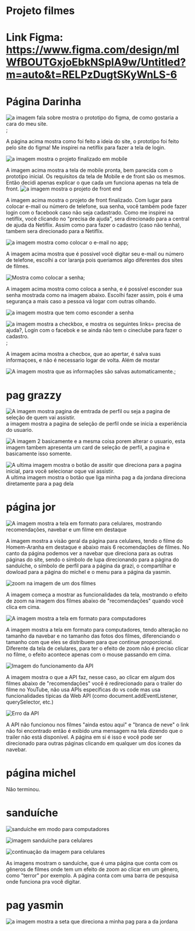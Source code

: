 # Projeto filmes

# Link Figma: https://www.figma.com/design/mlWfBOUTGxjoEbkNSplA9w/Untitled?m=auto&t=RELPzDugtSKyWnLS-6

# Página Darinha

![a imagem fala sobre mostra o prototipo do figma, de como gostaria a cara do meu site.](./pages/dara/assets/figmaimg.png);

  A página acima mostra como foi feito a ideia do site, o prototipo foi feito pelo site do figma! Me inspirei na netiflix para fazer a tela de login. 

  
![a imagem mostra o projeto finalizado em mobile](./pages/dara/assets/mobile.png)

 A imagem acima mostra a tela de mobile pronta, bem parecida com o prototipo inicial. Os requisitos da tela de Mobile e de front são os mesmos. Então decidi apenas explicar o que cada um funciona apenas na tela de front. 
![a imagem mostra o projeto de front end](./pages/dara/assets/front1.png)

A imagem acima mostra o projeto de front finalizado. Com lugar para colocar e-mail ou número de telefone, sua senha, você também pode fazer login com o facebook caso não seja cadastrado. Como me inspirei na netiflix, você clicando no "precisa de ajuda", sera direcionado para a central de ajuda da Netiflix. Assim como para fazer o cadastro (caso não tenha), tambem sera direcionado para a Netiflix.

![a imagem mostra como colocar o e-mail no app](./pages/dara/assets/front2.png);

A imagem acima mostra que é possivel você digitar seu e-mail ou número de telefone, escolhi a cor laranja pois queriamos algo diferentes dos sites de filmes. 

![Mostra como colocar a senha](./pages/dara/assets/front3.png);

A imagem acima mostra como coloca a senha, e é possível esconder sua senha mostrada como na imagem abaixo. Escolhi fazer assim, pois é uma segurança a mais caso a pessoa vá logar com outras olhando. 

![a imagem mostra que tem como esconder a senha](./pages/dara/assets/front4.png)


![a imagem mostra a checkbox, e mostra os seguintes links= precisa de ajuda?, Login com o facebok e se ainda não tem o cineclube para fazer o cadastro.](./pages/dara/assets/front5.png);

A imagem acima mostra a checbox, que ao apertar, é salva suas informaçoes, e não é necessario logar de volta. Além de mostar

![A imagem mostra que as informações são salvas automaticamente.](./pages/dara/assets/front6.png);








# pag grazzy

![A imagem mostra pagina de emtrada de perfil ou seja a pagina de seleção de quem vai assistir.](./pages/grazi/assets/parte1.png) 
a imagem mostra a pagina de seleção de perfil onde se inicia a experiência do usuario.

![A imagem 2 basicamente e a mesma coisa porem alterar o usuario,](./pages/grazi/assets/grazzzy.png) esta imagem tambem apresenta um card de seleção de perfil, a pagina e basicamente isso somente.


![A ultima imagem mostra o botão de assitir que direciona para a pagina inicial, para você selecionar oque vai assistir.](./pages/grazi/assets/jordana.png)
A ultima imagem mostra o botão que liga minha pag a da jordana direciona diretamente para a pag dela








# página jor


![A imagem mostra a tela em formato para celulares, mostrando recomendações, navebar e um filme em destaque](./pages/jor/assets/print02.png)

A imagem mostra a visão geral da página para celulares, tendo o filme do Homem-Aranha em destaque e abaixo mais 6 recomendações de filmes. No canto da página podemos ver a navebar que direciona para as outras páginas do site, sendo o símbolo de lupa direcionando para a página do sanduíche, o símbolo de perfil para a página da grazi, o compartilhar e dowload para a página do michel e o menu para a página da yasmin.

![zoom na imagem de um dos filmes](./pages/jor/assets/print01.png)

A imagem começa a mostrar as funcionalidades da tela, mostrando o efeito de zoom na imagem dos filmes abaixo de "recomendações" quando você clica em cima.

![A imagem mostra a tela em formato para computadores](./pages/jor/assets/print04.png)

A imagem mostra a tela em formato para computadores, tendo alteração no tamanho da navebar e no tamanho das fotos dos filmes, diferenciando o tamanho com que eles se distribuem para que continue proporcional. Diferente da tela de celulares, para ter o efeito de zoom não é preciso clicar no filme, o efeito acontece apenas com o mouse passando em cima. 

![Imagem do funcionamento da API](./pages/jor/assets/print05.png) 

A imagem mostra o que a API faz, nesse caso, ao clicar em algum dos filmes abaixo de "recomendações" você é redirecionado para o trailer do filme no YouTube, não usa APIs específicas do vs code mas usa funcionalidades típicas da Web API (como document.addEventListener, querySelector, etc.) 

![Erro da API](./pages/jor/assets/print06.png)

A API não funcionou nos filmes "ainda estou aqui" e "branca de neve" o link não foi encontrado então é exibido uma mensagem na tela dizendo que o trailer não está disponível.
A página em si é isso e você pode ser direcionado para outras páginas clicando em qualquer um dos ícones da navebar.







# página michel

Não terminou.






# sanduíche 

![sanduíche em modo para computadores](./pages/sanduiche/assets/print1)

![imagem sanduíche para celulares](./pages/sanduiche/assets/print2)

![continuação da imagem para celulares](./pages/sanduiche/assets/print3)

As imagens mostram o sanduíche, que é uma página que conta com os gêneros de filmes onde tem um efeito de zoom ao clicar em um gênero, como "terror" por exemplo. A página conta com uma barra de pesquisa onde funciona pra você digitar.




# pag yasmin

![a imagem mostra a seta que direciona a minha pag para a da jordana](./pages/yasmin/assets/seta.png)







